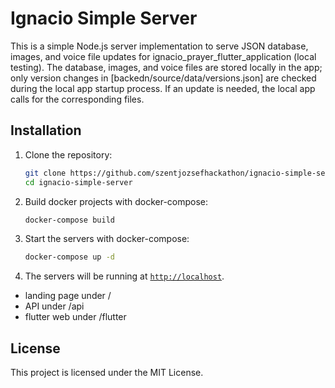 # Ignacio Simple Server

This is a simple Node.js server implementation to serve JSON database, images, and voice file updates for ignacio_prayer_flutter_application (local testing). The database, images, and voice files are stored locally in the app; only version changes in [backedn/source/data/versions.json] are checked during the local app startup process. If an update is needed, the local app calls for the corresponding files.

## Installation

1. Clone the repository:
   ```sh
   git clone https://github.com/szentjozsefhackathon/ignacio-simple-server.git
   cd ignacio-simple-server
   ```

2. Build docker projects with docker-compose:
   ```sh
   docker-compose build
   ```

3. Start the servers with docker-compose:
   ```sh
   docker-compose up -d
   ```

4. The servers will be running at [`http://localhost`](http://localhost).
 - landing page under /
 - API under /api
 - flutter web under /flutter

## License

This project is licensed under the MIT License.
